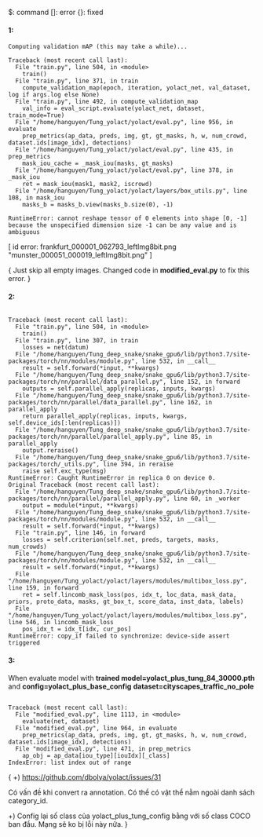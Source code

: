 $:  command
[]: error
{}: fixed

#### 1: 

```
Computing validation mAP (this may take a while)...

Traceback (most recent call last):
  File "train.py", line 504, in <module>
    train()
  File "train.py", line 371, in train
    compute_validation_map(epoch, iteration, yolact_net, val_dataset, log if args.log else None)
  File "train.py", line 492, in compute_validation_map
    val_info = eval_script.evaluate(yolact_net, dataset, train_mode=True)
  File "/home/hanguyen/Tung_yolact/yolact/eval.py", line 956, in evaluate
    prep_metrics(ap_data, preds, img, gt, gt_masks, h, w, num_crowd, dataset.ids[image_idx], detections)
  File "/home/hanguyen/Tung_yolact/yolact/eval.py", line 435, in prep_metrics
    mask_iou_cache = _mask_iou(masks, gt_masks)
  File "/home/hanguyen/Tung_yolact/yolact/eval.py", line 378, in _mask_iou
    ret = mask_iou(mask1, mask2, iscrowd)
  File "/home/hanguyen/Tung_yolact/yolact/layers/box_utils.py", line 108, in mask_iou
    masks_b = masks_b.view(masks_b.size(0), -1)
```

`RuntimeError: cannot reshape tensor of 0 elements into shape [0, -1] because the unspecified dimension size -1 can be any value and is ambiguous`

[
id error: frankfurt_000001_062793_leftImg8bit.png
"munster_000051_000019_leftImg8bit.png"
]

{
Just skip all empty images. Changed code in **modified_eval.py** to fix this error.
}

#### 2:

```

Traceback (most recent call last):
  File "train.py", line 504, in <module>
    train()
  File "train.py", line 307, in train
    losses = net(datum)
  File "/home/hanguyen/Tung_deep_snake/snake_gpu6/lib/python3.7/site-packages/torch/nn/modules/module.py", line 532, in __call__
    result = self.forward(*input, **kwargs)
  File "/home/hanguyen/Tung_deep_snake/snake_gpu6/lib/python3.7/site-packages/torch/nn/parallel/data_parallel.py", line 152, in forward
    outputs = self.parallel_apply(replicas, inputs, kwargs)
  File "/home/hanguyen/Tung_deep_snake/snake_gpu6/lib/python3.7/site-packages/torch/nn/parallel/data_parallel.py", line 162, in parallel_apply
    return parallel_apply(replicas, inputs, kwargs, self.device_ids[:len(replicas)])
  File "/home/hanguyen/Tung_deep_snake/snake_gpu6/lib/python3.7/site-packages/torch/nn/parallel/parallel_apply.py", line 85, in parallel_apply
    output.reraise()
  File "/home/hanguyen/Tung_deep_snake/snake_gpu6/lib/python3.7/site-packages/torch/_utils.py", line 394, in reraise
    raise self.exc_type(msg)
RuntimeError: Caught RuntimeError in replica 0 on device 0.
Original Traceback (most recent call last):
  File "/home/hanguyen/Tung_deep_snake/snake_gpu6/lib/python3.7/site-packages/torch/nn/parallel/parallel_apply.py", line 60, in _worker
    output = module(*input, **kwargs)
  File "/home/hanguyen/Tung_deep_snake/snake_gpu6/lib/python3.7/site-packages/torch/nn/modules/module.py", line 532, in __call__
    result = self.forward(*input, **kwargs)
  File "train.py", line 146, in forward
    losses = self.criterion(self.net, preds, targets, masks, num_crowds)
  File "/home/hanguyen/Tung_deep_snake/snake_gpu6/lib/python3.7/site-packages/torch/nn/modules/module.py", line 532, in __call__
    result = self.forward(*input, **kwargs)
  File "/home/hanguyen/Tung_yolact/yolact/layers/modules/multibox_loss.py", line 159, in forward
    ret = self.lincomb_mask_loss(pos, idx_t, loc_data, mask_data, priors, proto_data, masks, gt_box_t, score_data, inst_data, labels)
  File "/home/hanguyen/Tung_yolact/yolact/layers/modules/multibox_loss.py", line 546, in lincomb_mask_loss
    pos_idx_t = idx_t[idx, cur_pos]
RuntimeError: copy_if failed to synchronize: device-side assert triggered

```

#### 3:

When evaluate model with **trained model=yolact_plus_tung_84_30000.pth** and **config=yolact_plus_base_config** **dataset=cityscapes_traffic_no_pole**


```

Traceback (most recent call last):
  File "modified_eval.py", line 1113, in <module>
    evaluate(net, dataset)
  File "modified_eval.py", line 964, in evaluate
    prep_metrics(ap_data, preds, img, gt, gt_masks, h, w, num_crowd, dataset.ids[image_idx], detections)
  File "modified_eval.py", line 471, in prep_metrics
    ap_obj = ap_data[iou_type][iouIdx][_class]
IndexError: list index out of range

```

{
+) https://github.com/dbolya/yolact/issues/31

Có vấn đề khi convert ra annotation. Có thể có vật thể nằm ngoài danh sách category_id.

+) Config lại số class của yolact_plus_tung_config bằng với số class COCO ban đầu. Mạng sẽ ko bị lỗi này nữa.
}

